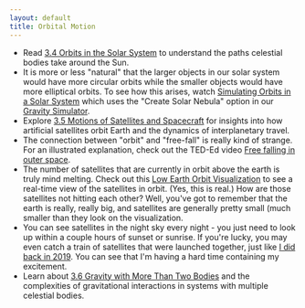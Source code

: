 ```yaml
---
layout: default
title: Orbital Motion
---
```


- Read [3.4 Orbits in the Solar System](https://openstax.org/books/astronomy-2e/pages/3-4-orbits-in-the-solar-system) to understand the paths celestial bodies take around the Sun.
- It is more or less "natural" that the larger objects in our solar system would have more circular orbits while the smaller objects would have more elliptical orbits. To see how this arises, watch [Simulating Orbits in a Solar System](https://youtu.be/vFX2cz854DU) which uses the "Create Solar Nebula" option in our [Gravity Simulator](https://www.andrewvh.com/kepler).
- Explore [3.5 Motions of Satellites and Spacecraft](https://openstax.org/books/astronomy-2e/pages/3-5-motions-of-satellites-and-spacecraft) for insights into how artificial satellites orbit Earth and the dynamics of interplanetary travel.
- The connection between "orbit" and "free-fall" is really kind of strange. For an illustrated explanation, check out the TED-Ed video [Free falling in outer space](https://youtu.be/tAUXIEr-VzM?si=tyhksN51yMI-oAOz).
- The number of satellites that are currently in orbit above the earth is truly mind melting. Check out this [Low Earth Orbit Visualization](https://platform.leolabs.space/visualization) to see a real-time view of the satellites in orbit. (Yes, this is real.) How are those satellites not hitting each other? Well, you've got to remember that the earth is really, really big, and satellites are generally pretty small (much smaller than they look on the visualization.
- You can see satellites in the night sky every night - you just need to look up within a couple hours of sunset or sunrise. If you're lucky, you may even catch a train of satellites that were launched together, just like [I did back in 2019](https://youtu.be/2SgfOIoAGok?si=y3w2DDbk0xNhdmbc). You can see that I'm having a hard time containing my excitement. 
- Learn about [3.6 Gravity with More Than Two Bodies](https://openstax.org/books/astronomy-2e/pages/3-6-gravity-with-more-than-two-bodies) and the complexities of gravitational interactions in systems with multiple celestial bodies.
